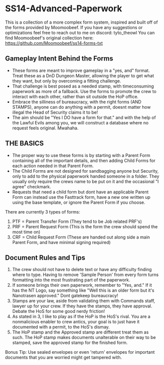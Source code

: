 # SS14-Advanced-Paperwork
This is a collection of a more complex form system, inspired and built off of the forms provided by Moomoobeef. If you have any suggestions or optimizations feel free to reach out to me on discord: tyto_theowl
You can find Moomoobeef's original collection here: https://github.com/Moomoobeef/ss14-forms-txt

## Gameplay Intent Behind the Forms
* These forms are meant to improve gameplay in a "yes, and" format. Treat these as a DnD Dungeon Master, allowing the player to get what they want, but only by overcoming a fitting challenge.
* That challenge is best posed as a needed stamp, with timeconsuming paperwork as more of a fallback. Use the forms to promote the crew to interact with each other, rather than sit outside the HoP office.
* Embrace the silliness of bureaucracy, with the right forms (AND STAMPS), anyone can do anything with a permit, doesnt matter how illegal the Head of Security claims it to be!
* The aim should be "Yes I DO have a form for that." and with the help of the Lawful Evils among you, we will construct a database where no request feels original. Mwahaha.

## THE BASICS

* The proper way to use these forms is by starting with a Parent Form containing all of the important details, and then adding Child Forms for each action needed in that Parent Form. 
* The Child Forms are not designed for sandbagging anyone but Security, only to add to the physical paperwork handed someone in a folder. They usually only require the crews name to be put on it and the occasional "I agree" checkmark.
* Requests that need a child form but dont have an applicable Parent Form can instead use the Fasttrack form, have a new one written up using the base template, or ignore the Parent Form if you choose.

There are currently 3 types of forms: 
1. PTF = Parent Transfer Form (They tend to be Job related PRF's)
2. PRF = Parent Request Form (This is the form the crew should spend the most time on)
3. CRF = Child Request Form (These are handed out along side a main Parent Form, and have minimal signing required)

## Document Rules and Tips

1. The crew should not have to delete text or have any difficulty finding where to type. Having to remove 'Sample Person' from every form turns formatting into the most frustrating part of the paperwork.
2. If someone brings their own paperwork, remember to "Yes, and." If it has the NT Logo, say something like "Well this is an older form but it's Nanotrasen approved." Dont gatekeep bureaucracy!
3. Stamps are your law, aside from validating them with Commands staff, lawyer up for your crew. If they have the stamps, they have approval. Debate the HoS for some good nerdy friction!
4. As stated in 3, I like to play as if the HoP is the HoS's rival. You are a nonmalicious enabler to crew antics, your goal is to just have it documented with a permit, to the HoS's dismay.
5. The HoP stamp and the Approved stamp are different treat them as such. The HoP stamp makes documents unalterable on their way to be stamped, save the approved stamp for the finished form.

Bonus Tip: Use sealed envelopes or even 'return' envelopes for important documents that you are worried might get tampered with.
